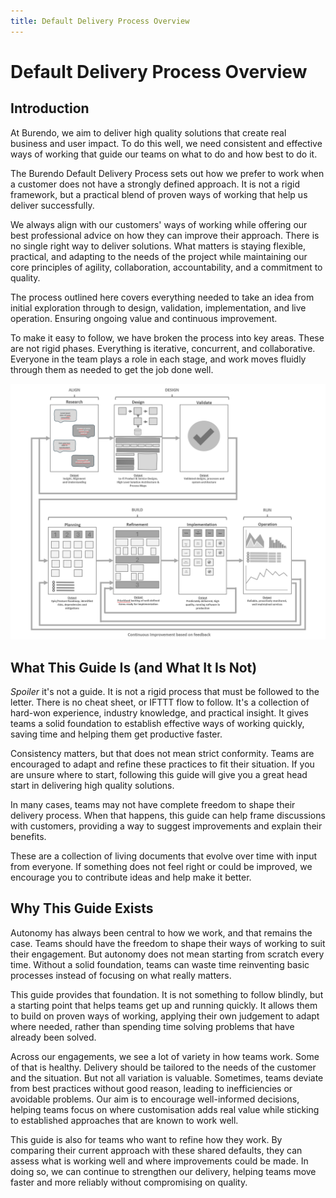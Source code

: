 ```yaml
---
title: Default Delivery Process Overview
---
```

# Default Delivery Process Overview

<!-- Scrap 'Default' - Default implies lack of thought.  I think we can use a better word, or drop it -->

## Introduction
At Burendo, we aim to deliver high quality solutions that create real business and user impact. To do this well, we need consistent and effective ways of working that guide our teams on what to do and how best to do it.
<!-- 'we need' implies we lack it.  reword this.  Should come from a position of confidence -->

The Burendo Default Delivery Process sets out how we prefer to work when a customer does not have a strongly defined approach. It is not a rigid framework, but a practical blend of proven ways of working that help us deliver successfully.
<!-- I think we can call out reduced TTV, onboarding, ramp up.  These are important internally and externally.  If we anchor everything against perceived value, it's easy to get behind it -->
<!-- It is not a rigid... Let's not defend out position.  Attack instead.   -->

We always align with our customers' ways of working while offering our best professional advice on how they can improve their approach. There is no single right way to deliver solutions. What matters is staying flexible, practical, and adapting to the needs of the project while maintaining our core principles of agility, collaboration, accountability, and a commitment to quality.
<!-- words like project make me itchy.  Alongside this we should produce, stick to and socialise a standard glossary of terms. It's not to make everyone sound the same, but it improves communication (up/down/in/out) if we all mean the same thing. -->

The process outlined here covers everything needed to take an idea from initial exploration through to design, validation, implementation, and live operation. Ensuring ongoing value and continuous improvement.

To make it easy to follow, we have broken the process into key areas. These are not rigid phases. Everything is iterative, concurrent, and collaborative. Everyone in the team plays a role in each stage, and work moves fluidly through them as needed to get the job done well.
<!-- Blend this into the Four D's  -->

![default delivery process overview](default_delivery_process_overview.png) 
<!-- replace this image with an updated version of the Burendo SDLC, with more detail. -->

## What This Guide Is (and What It Is Not)
*Spoiler* it's not a guide.  It is not a rigid process that must be followed to the letter.  There is no cheat sheet, or IFTTT flow to follow.  It's a collection of hard-won experience, industry knowledge, and practical insight. It gives teams a solid foundation to establish effective ways of working quickly, saving time and helping them get productive faster.
<!-- It's not a guide.  Guides imply you ca follow it. It's curated information.  Pieces of a jigsaw that the reader may require multiple or only one piece etc. -->

Consistency matters, but that does not mean strict conformity. Teams are encouraged to adapt and refine these practices to fit their situation. If you are unsure where to start, following this guide will give you a great head start in delivering high quality solutions.
<!-- Again anchoring against value here is important. Certainty - Up.  TTV & Cost - Down -->

In many cases, teams may not have complete freedom to shape their delivery process. When that happens, this guide can help frame discussions with customers, providing a way to suggest improvements and explain their benefits.
<!-- swap out guide for something else.  Maybe we need to agree what this is. -->

These are a collection of living documents that evolve over time with input from everyone. If something does not feel right or could be improved, we encourage you to contribute ideas and help make it better.

## Why This Guide Exists
Autonomy has always been central to how we work, and that remains the case. Teams should have the freedom to shape their ways of working to suit their engagement. But autonomy does not mean starting from scratch every time. Without a solid foundation, teams can waste time reinventing basic processes instead of focusing on what really matters.

This guide provides that foundation. It is not something to follow blindly, but a starting point that helps teams get up and running quickly. It allows them to build on proven ways of working, applying their own judgement to adapt where needed, rather than spending time solving problems that have already been solved.

Across our engagements, we see a lot of variety in how teams work. Some of that is healthy. Delivery should be tailored to the needs of the customer and the situation. But not all variation is valuable. Sometimes, teams deviate from best practices without good reason, leading to inefficiencies or avoidable problems. Our aim is to encourage well-informed decisions, helping teams focus on where customisation adds real value while sticking to established approaches that are known to work well.

<!-- We should pick a tone of voice, and POV and stick to it throughout. This is all externally facing content. -->

This guide is also for teams who want to refine how they work. By comparing their current approach with these shared defaults, they can assess what is working well and where improvements could be made. In doing so, we can continue to strengthen our delivery, helping teams move faster and more reliably without compromising on quality.
<!-- It's also for our clients. -->
